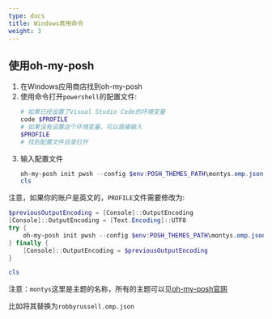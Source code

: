 ```yaml
---
type: docs
title: Windows常用命令
weight: 3
---
```


## 使用oh-my-posh

1. 在Windows应用商店找到oh-my-posh
2. 使用命令打开`powershell`的配置文件:
   ```bash
   # 如果已经设置了Visual Studio Code的环境变量
   code $PROFILE
   # 如果没有设置这个环境变量，可以直接输入
   $PROFILE
   # 找到配置文件目录打开
   ```
3. 输入配置文件
   ```ps1
   oh-my-posh init pwsh --config $env:POSH_THEMES_PATH\montys.omp.json | Invoke-Expression
   cls
   ```
注意，如果你的账户是英文的，`PROFILE`文件需要修改为:
```ps1
$previousOutputEncoding = [Console]::OutputEncoding
[Console]::OutputEncoding = [Text.Encoding]::UTF8
try {
    oh-my-posh init pwsh --config $env:POSH_THEMES_PATH\montys.omp.json | Invoke-Expression
} finally {
    [Console]::OutputEncoding = $previousOutputEncoding
}

cls
```
注意：`montys`这里是主题的名称，所有的主题可以见[oh-my-posh官网](https://ohmyposh.dev/docs/themes)

比如将其替换为`robbyrussell.omp.json`
